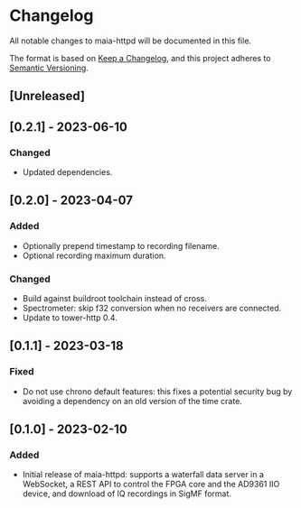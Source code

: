 # Changelog

All notable changes to maia-httpd will be documented in this file.

The format is based on [Keep a Changelog](https://keepachangelog.com/en/1.0.0/),
and this project adheres to [Semantic Versioning](https://semver.org/spec/v2.0.0.html).

## [Unreleased]

## [0.2.1] - 2023-06-10

### Changed

- Updated dependencies.
	
## [0.2.0] - 2023-04-07

### Added

- Optionally prepend timestamp to recording filename.
- Optional recording maximum duration.

### Changed

- Build against buildroot toolchain instead of cross.
- Spectrometer: skip f32 conversion when no receivers are connected.
- Update to tower-http 0.4.

## [0.1.1] - 2023-03-18

### Fixed

- Do not use chrono default features: this fixes a potential security bug by
  avoiding a dependency on an old version of the time crate.

## [0.1.0] - 2023-02-10

### Added

- Initial release of maia-httpd: supports a waterfall data server in a
  WebSocket, a REST API to control the FPGA core and the AD9361 IIO device, and
  download of IQ recordings in SigMF format.
